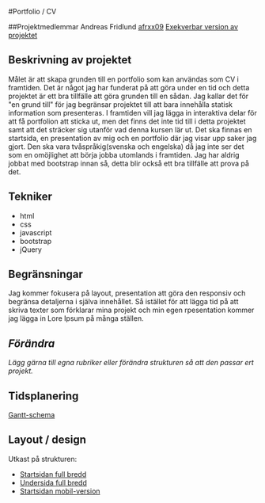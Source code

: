 #Portfolio / CV

##Projektmedlemmar
Andreas Fridlund [afrxx09](https://github.com/afrxx09)
[Exekverbar version av projektet](http://afrxx09.github.io/Projektet/index.html)

## Beskrivning av projektet
Målet är att skapa grunden till en portfolio som kan användas som CV i framtiden. Det är något jag har funderat på att göra under en tid och detta projektet är ett bra tillfälle att göra grunden till en sådan. Jag kallar det för "en grund till" för jag begränsar projektet till att bara innehålla statisk information som presenteras. I framtiden vill jag lägga in interaktiva delar för att få portfolion att sticka ut, men det finns det inte tid till i detta projektet samt att det sträcker sig utanför vad denna kursen lär ut.
Det ska finnas en startsida, en presentation av mig och en portfolio där jag visar upp saker jag gjort. Den ska vara tvåspråkig(svenska och engelska) då jag inte ser det som en omöjlighet att börja jobba utomlands i framtiden.
Jag har aldrig jobbat med bootstrap innan så, detta blir också ett bra tillfälle att prova på det.

## Tekniker
* html
* css
* javascript
* bootstrap
* jQuery

## Begränsningar
Jag kommer fokusera på layout, presentation att göra den responsiv och begränsa detaljerna i själva innehållet. Så istället för att lägga tid på att skriva texter som förklarar mina projekt och min egen rpesentation kommer jag lägga in Lore Ipsum på många ställen.

## *Förändra*
*Lägg gärna till egna rubriker eller förändra strukturen så att den passar ert projekt.*

## Tidsplanering
[Gantt-schema](https://docs.google.com/spreadsheet/ccc?key=0ArxauT4cLTx3dGdLem90RDdDd2E2Y3RwSWFvaDdTdHc&usp=sharing)

## Layout / design
Utkast på strukturen:
* [Startsidan full bredd](http://afrxx09.github.io/Projektet/doc/layout_startsida_full.png)
* [Undersida full bredd](http://afrxx09.github.io/Projektet/doc/layout_undersida_full.png)
* [Startsidan mobil-version](http://afrxx09.github.io/Projektet/doc/layout_startsida_mobil.png)